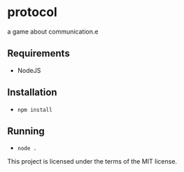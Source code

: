 protocol
==========
a game about communication.e


Requirements
------------
* NodeJS

Installation
------------
* `npm install`

Running
-------
* `node .`

This project is licensed under the terms of the MIT license.
